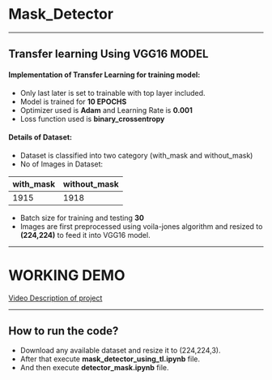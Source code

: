 # Mask_Detector
***
## Transfer learning Using VGG16 MODEL
#### Implementation of Transfer Learning for training model:
- Only last later is set to trainable with top layer included.
- Model is trained for **10 EPOCHS**
- Optimizer used is **Adam** and Learning Rate is **0.001**
- Loss function used is **binary_crossentropy**

#### Details of Dataset:
- Dataset is classified into two category (with_mask and without_mask)
- No of Images in Dataset:

|with_mask |without_mask |
|--------- |------------ |
|1915      |1918         |

- Batch size for training and testing **30**
- Images are first preprocessed using voila-jones algorithm and resized to **(224,224)** to feed it into VGG16 model.

****
# WORKING DEMO

[Video Description of project](https://youtu.be/XwXRfrNR-jo)

****

## How to run the code?
- Download any available dataset and resize it to (224,224,3).
- After that execute **mask_detector_using_tl.ipynb** file.
- And then execute **detector_mask.ipynb** file.
